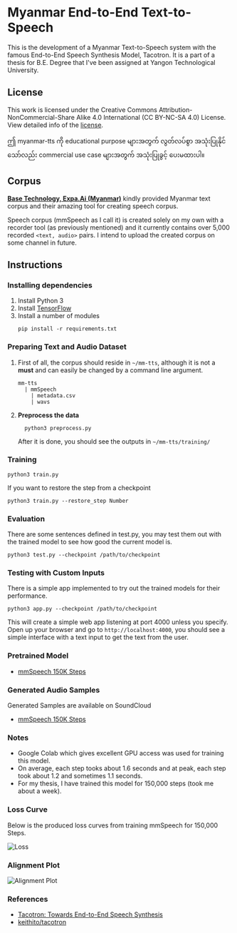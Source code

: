# Myanmar End-to-End Text-to-Speech

This is the development of a Myanmar Text-to-Speech system with the famous End-to-End Speech Synthesis Model, Tacotron. It is a part of a thesis for B.E. Degree that I've been assigned at Yangon Technological University.

## License

This work is licensed under the Creative Commons Attribution-NonCommercial-Share Alike 4.0 International (CC BY-NC-SA 4.0) License. View detailed info of the [license](http://creativecommons.org/licenses/by-nc-sa/4.0/).

ဤ myanmar-tts ကို educational purpose များအတွက် လွတ်လပ်စွာ အသုံးပြုနိုင်သော်လည်း commercial use case များအတွက် အသုံးပြုခွင့် ပေးမထားပါ။

## Corpus

**[Base Technology, Expa.Ai (Myanmar)](https://expa.ai)** kindly provided Myanmar text corpus and their amazing tool for creating speech corpus.

Speech corpus (mmSpeech as I call it) is created solely on my own with a recorder tool (as previously mentioned) and it currently contains over 5,000 recorded `<text, audio>` pairs. I intend to upload the created corpus on some channel in future.

## Instructions

### Installing dependencies

1.  Install Python 3
2.  Install [TensorFlow](https://www.tensorflow.org/install/)
3.  Install a number of modules
    ```
    pip install -r requirements.txt
    ```


### Preparing Text and Audio Dataset

1.  First of all, the corpus should reside in `~/mm-tts`, although it is not a **must** and can easily be changed by a command line argument.
    ```
    mm-tts
      | mmSpeech
        | metadata.csv
        | wavs
    ```

2.  **Preprocess the data**
    ```
      python3 preprocess.py
    ```
    After it is done, you should see the outputs in `~/mm-tts/training/`


### Training

```
python3 train.py
```

If you want to restore the step from a checkpoint
```
python3 train.py --restore_step Number
```


### Evaluation

There are some sentences defined in test.py, you may test them out with the trained model to see how good the current model is.
```
python3 test.py --checkpoint /path/to/checkpoint
```


### Testing with Custom Inputs

There is a simple app implemented to try out the trained models for their performance.
```
python3 app.py --checkpoint /path/to/checkpoint
```
This will create a simple web app listening at port 4000 unless you specify.
Open up your browser and go to `http://localhost:4000`, you should see a simple interface with a text input to get the text from the user.


### Pretrained Model

* [mmSpeech 150K Steps](https://drive.google.com/open?id=1P3JQYjGNoPbNykOg4-45LPUsZGuWkAd7)


### Generated Audio Samples

Generated Samples are available on SoundCloud

* [mmSpeech 150K Steps](https://soundcloud.com/htoo-pyae-466960846/sets/mmspeech-outputs)


### Notes

* Google Colab which gives excellent GPU access was used for training this model.
* On average, each step tooks about 1.6 seconds and at peak, each step took about 1.2 and sometimes 1.1 seconds.
* For my thesis, I have trained this model for 150,000 steps (took me about a week).


### Loss Curve

Below is the produced loss curves from training mmSpeech for 150,000 Steps.

![Loss](https://user-images.githubusercontent.com/34838719/65132116-7353e080-da26-11e9-9299-a08883811f47.png)


### Alignment Plot

![Alignment Plot](https://user-images.githubusercontent.com/34838719/65257737-afbb3580-db27-11e9-9046-e9a9931c55d3.gif)


### References

* [Tacotron: Towards End-to-End Speech Synthesis](https://www.google.com/url?sa=t&rct=j&q=&esrc=s&source=web&cd=2&cad=rja&uact=8&ved=2ahUKEwiBjuL828vkAhWh6nMBHYccCdYQFjABegQIABAB&url=https%3A%2F%2Farxiv.org%2Fabs%2F1703.10135&usg=AOvVaw0_KT-Hbe9h_egPMynMsJOM)
* [keithito/tacotron](https://github.com/keithito/tacotron)
